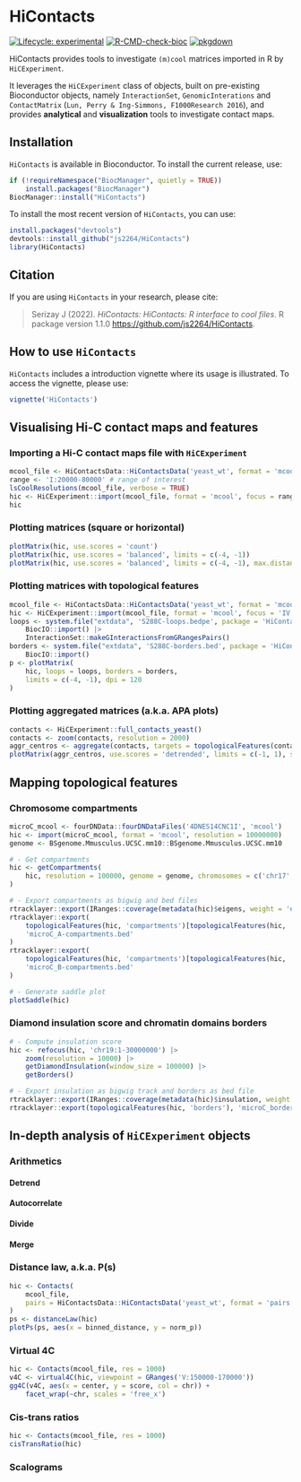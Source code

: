 # HiContacts

<!-- badges: start -->
[![Lifecycle: experimental](https://img.shields.io/badge/lifecycle-experimental-orange.svg)](https://lifecycle.r-lib.org/articles/stages.html#experimental)
[![R-CMD-check-bioc](https://github.com/js2264/HiContacts/actions/workflows/check-bioc.yml/badge.svg)](https://github.com/js2264/HiContacts/actions/workflows/check-bioc.yml)
[![pkgdown](https://github.com/js2264/HiContacts/workflows/pkgdown/badge.svg)](https://github.com/js2264/HiContacts/actions)
<!-- badges: end -->

HiContacts provides tools to investigate `(m)cool` matrices imported in R by `HiCExperiment`. 

It leverages the `HiCExperiment` class of objects, built on pre-existing Bioconductor objects, namely `InteractionSet`, `GenomicInterations` and `ContactMatrix` (`Lun, Perry & Ing-Simmons, F1000Research 2016`), and provides **analytical** and **visualization** tools to investigate contact maps. 

## Installation

`HiContacts` is available in Bioconductor. To install the current release, use:

```r
if (!requireNamespace("BiocManager", quietly = TRUE))
    install.packages("BiocManager")
BiocManager::install("HiContacts")
```

To install the most recent version of `HiContacts`, you can use:

```r
install.packages("devtools")
devtools::install_github("js2264/HiContacts")
library(HiContacts)
```

## Citation

If you are using `HiContacts` in your research, please cite: 

> Serizay J (2022). _HiContacts: HiContacts: R interface to cool files_.
> R package version 1.1.0
> <https://github.com/js2264/HiContacts>.

## How to use `HiContacts`

`HiContacts` includes a introduction vignette where its usage is 
illustrated. To access the vignette, please use:

```r
vignette('HiContacts')
```

## Visualising Hi-C contact maps and features 

### Importing a Hi-C contact maps file with `HiCExperiment`

```r
mcool_file <- HiContactsData::HiContactsData('yeast_wt', format = 'mcool')
range <- 'I:20000-80000' # range of interest
lsCoolResolutions(mcool_file, verbose = TRUE)
hic <- HiCExperiment::import(mcool_file, format = 'mcool', focus = range, resolution = 1000)
hic
```

### Plotting matrices (square or horizontal)

```r
plotMatrix(hic, use.scores = 'count')
plotMatrix(hic, use.scores = 'balanced', limits = c(-4, -1))
plotMatrix(hic, use.scores = 'balanced', limits = c(-4, -1), max.distance = 100000)
```

### Plotting matrices with topological features

```r
mcool_file <- HiContactsData::HiContactsData('yeast_wt', format = 'mcool')
hic <- HiCExperiment::import(mcool_file, format = 'mcool', focus = 'IV')
loops <- system.file("extdata", 'S288C-loops.bedpe', package = 'HiContacts') |> 
    BiocIO::import() |> 
    InteractionSet::makeGInteractionsFromGRangesPairs()
borders <- system.file("extdata", 'S288C-borders.bed', package = 'HiContacts') |> 
    BiocIO::import()
p <- plotMatrix(
    hic, loops = loops, borders = borders, 
    limits = c(-4, -1), dpi = 120
)
```

### Plotting aggregated matrices (a.k.a. APA plots) 

```r
contacts <- HiCExperiment::full_contacts_yeast()
contacts <- zoom(contacts, resolution = 2000)
aggr_centros <- aggregate(contacts, targets = topologicalFeatures(contacts, 'centromeres'))
plotMatrix(aggr_centros, use.scores = 'detrended', limits = c(-1, 1), scale = 'linear')
```

## Mapping topological features 

### Chromosome compartments 

```r
microC_mcool <- fourDNData::fourDNDataFiles('4DNES14CNC1I', 'mcool')
hic <- import(microC_mcool, format = 'mcool', resolution = 10000000)
genome <- BSgenome.Mmusculus.UCSC.mm10::BSgenome.Mmusculus.UCSC.mm10

# - Get compartments
hic <- getCompartments(
    hic, resolution = 100000, genome = genome, chromosomes = c('chr17', 'chr19')
)

# - Export compartments as bigwig and bed files
rtracklayer::export(IRanges::coverage(metadata(hic)$eigens, weight = 'eigen'), 'microC_compartments.bw')
rtracklayer::export(
    topologicalFeatures(hic, 'compartments')[topologicalFeatures(hic, 'compartments')$compartment == 'A'], 
    'microC_A-compartments.bed'
)
rtracklayer::export(
    topologicalFeatures(hic, 'compartments')[topologicalFeatures(hic, 'compartments')$compartment == 'B'], 
    'microC_B-compartments.bed'
)

# - Generate saddle plot
plotSaddle(hic)
```

### Diamond insulation score and chromatin domains borders

```r
# - Compute insulation score
hic <- refocus(hic, 'chr19:1-30000000') |> 
    zoom(resolution = 10000) |> 
    getDiamondInsulation(window_size = 100000) |> 
    getBorders()

# - Export insulation as bigwig track and borders as bed file
rtracklayer::export(IRanges::coverage(metadata(hic)$insulation, weight = 'insulation'), 'microC_insulation.bw')
rtracklayer::export(topologicalFeatures(hic, 'borders'), 'microC_borders.bed')
```

## In-depth analysis of `HiCExperiment` objects

### Arithmetics

#### Detrend
#### Autocorrelate
#### Divide
#### Merge

### Distance law, a.k.a. P(s)

```r
hic <- Contacts(
    mcool_file, 
    pairs = HiContactsData::HiContactsData('yeast_wt', format = 'pairs')
)
ps <- distanceLaw(hic)
plotPs(ps, aes(x = binned_distance, y = norm_p))
```

### Virtual 4C

```r
hic <- Contacts(mcool_file, res = 1000)
v4C <- virtual4C(hic, viewpoint = GRanges('V:150000-170000'))
gg4C(v4C, aes(x = center, y = score, col = chr)) + 
    facet_wrap(~chr, scales = 'free_x')
```

### Cis-trans ratios

```r
hic <- Contacts(mcool_file, res = 1000)
cisTransRatio(hic)
```

### Scalograms 

```r

```
